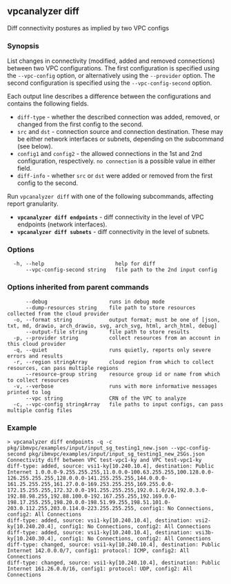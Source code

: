 ## vpcanalyzer diff
Diff connectivity postures as implied by two VPC configs

### Synopsis
List changes in connectivity (modified, added and removed connections) between two VPC configurations. The first configuration is specified using the `--vpc-config` option, or alternatively using the `--provider` option. The second configuration is specified using the `--vpc-config-second` option.

Each output line describes a difference between the configurations and contains the following fields.
* `diff-type` - whether the described connection was added, removed, or changed from the first config to the second.
* `src` and `dst` - connection source and connection destination. These may be either network interfaces or subnets, depending on the subcommand (see below).
* `config1` and `config2` - the allowed connections in the 1st and 2nd configuration, respectively. `no connection` is a possible value in either field.
* `diff-info` - whether `src` or `dst` were added or removed from the first config to the second.

Run `vpcanalyzer diff` with one of the following subcommands, affecting report granularity.
* **`vpcanalyzer diff endpoints`** - diff connectivity in the level of VPC endpoints (network interfaces).
* **`vpcanalyzer diff subnets`** - diff connectivity in the level of subnets.

### Options
```
  -h, --help                       help for diff
      --vpc-config-second string   file path to the 2nd input config
```

### Options inherited from parent commands
```
      --debug                    runs in debug mode
      --dump-resources string    file path to store resources collected from the cloud provider
  -o, --format string            output format; must be one of [json, txt, md, drawio, arch_drawio, svg, arch_svg, html, arch_html, debug]
      --output-file string       file path to store results
  -p, --provider string          collect resources from an account in this cloud provider
  -q, --quiet                    runs quietly, reports only severe errors and results
  -r, --region stringArray       cloud region from which to collect resources, can pass multiple regions
      --resource-group string    resource group id or name from which to collect resources
  -v, --verbose                  runs with more informative messages printed to log
      --vpc string               CRN of the VPC to analyze
  -c, --vpc-config stringArray   file paths to input configs, can pass multiple config files
```
### Example
```
> vpcanalyzer diff endpoints -q -c pkg/ibmvpc/examples/input/input_sg_testing1_new.json --vpc-config-second pkg/ibmvpc/examples/input/input_sg_testing1_new_2SGs.json
Connectivity diff between VPC test-vpc1-ky and VPC test-vpc1-ky
diff-type: added, source: vsi1-ky[10.240.10.4], destination: Public Internet 1.0.0.0-9.255.255.255,11.0.0.0-100.63.255.255,100.128.0.0-126.255.255.255,128.0.0.0-141.255.255.255,144.0.0.0-161.25.255.255,161.27.0.0-169.253.255.255,169.255.0.0-172.15.255.255,172.32.0.0-191.255.255.255,192.0.1.0/24,192.0.3.0-192.88.98.255,192.88.100.0-192.167.255.255,192.169.0.0-198.17.255.255,198.20.0.0-198.51.99.255,198.51.101.0-203.0.112.255,203.0.114.0-223.255.255.255, config1: No Connections, config2: All Connections
diff-type: added, source: vsi1-ky[10.240.10.4], destination: vsi2-ky[10.240.20.4], config1: No Connections, config2: All Connections
diff-type: added, source: vsi1-ky[10.240.10.4], destination: vsi3b-ky[10.240.30.4], config1: No Connections, config2: All Connections
diff-type: changed, source: vsi1-ky[10.240.10.4], destination: Public Internet 142.0.0.0/7, config1: protocol: ICMP, config2: All Connections
diff-type: changed, source: vsi1-ky[10.240.10.4], destination: Public Internet 161.26.0.0/16, config1: protocol: UDP, config2: All Connections
```
